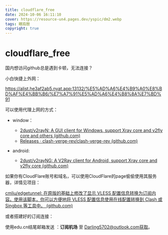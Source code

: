 ```yaml
---
title: cloudflare_free 
date: 2024-10-06 16:11:10
cover: https://resource-un4.pages.dev/yspic/dm2.webp
tags: 瞎捣鼓
copyright: true
---
```


# cloudflare_free

国内想访问github总是遇到卡顿，无法连接？

小白快捷上外网：

https://alist.he3af2ab5.nyat.app:13132/%E5%AD%A6%E4%B9%A0%E8%BD%AF%E4%BB%B6/%E7%A7%91%E5%AD%A6%E4%B8%8A%E7%BD%91

可以使用代理上网的方式：

* window：

	* [2dust/v2rayN: A GUI client for Windows, support Xray core and v2fly core and others (github.com)](https://github.com/2dust/v2rayN)
	* [Releases · clash-verge-rev/clash-verge-rev (github.com)](https://github.com/clash-verge-rev/clash-verge-rev/releases)

	

* android:
	* [2dust/v2rayNG: A V2Ray client for Android, support Xray core and v2fly core (github.com)](https://github.com/2dust/v2rayNG)

如果你有CloudFlare账号和域名，可以使用CloudFlare的page偷偷使用其服务器，详情见项目：

[cmliu/edgetunnel: 在原版的基础上修改了显示 VLESS 配置信息转换为订阅内容。使用该脚本，你可以方便地将 VLESS 配置信息使用在线配置转换到 Clash 或 Singbox 等工具中。 (github.com)](https://github.com/cmliu/edgetunnel)

或者搭建好的订阅连接：

使用edu.cn结尾邮箱发送 ：**订阅机场** 至 Darling5702@outlook.com获取。

